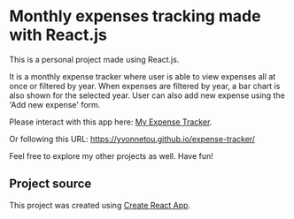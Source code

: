 # Monthly expenses tracking made with React.js

This is a personal project made using React.js.

It is a monthly expense tracker where user is able to view expenses all at once or filtered by year. When expenses are filtered by year, a bar chart is also shown for the selected year. User can also add new expense using the 'Add new expense' form.

Please interact with this app here: [My Expense Tracker](https://yvonnetou.github.io/expense-tracker/).

Or following this URL: https://yvonnetou.github.io/expense-tracker/

Feel free to explore my other projects as well. Have fun!

## Project source

This project was created using [Create React App](https://github.com/facebook/create-react-app).
